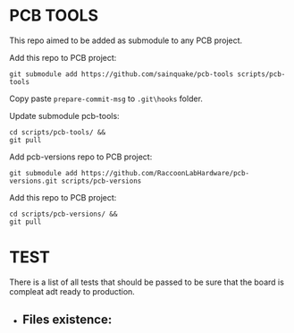 # PCB TOOLS

This repo aimed to be added as submodule to any PCB project.


Add this repo to PCB project:

```
git submodule add https://github.com/sainquake/pcb-tools scripts/pcb-tools
```

Copy paste `prepare-commit-msg` to `.git\hooks` folder.

Update submodule pcb-tools:

```
cd scripts/pcb-tools/ &&
git pull
```

Add pcb-versions repo to PCB project:

```
git submodule add https://github.com/RaccoonLabHardware/pcb-versions.git scripts/pcb-versions
```

Add this repo to PCB project:
```
cd scripts/pcb-versions/ &&
git pull
```

# TEST 

There is a list of all tests that should be passed to be sure that the board is compleat adt ready to production.

- Files existence:
    - 

